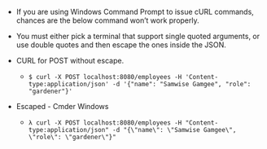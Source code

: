 - If you are using Windows Command Prompt to issue cURL commands, chances are the below command won’t work properly. 
- You must either pick a terminal that support single quoted arguments, or use double quotes and then escape the ones 
   inside the JSON.


- CURL for POST without escape.

  -     $ curl -X POST localhost:8080/employees -H 'Content-type:application/json' -d '{"name": "Samwise Gamgee", "role": "gardener"}'

- Escaped - Cmder Windows
  
  -     λ curl -X POST localhost:8080/employees -H "Content-type:application/json" -d "{\"name\": \"Samwise Gamgee\", \"role\": \"gardener\"}"
